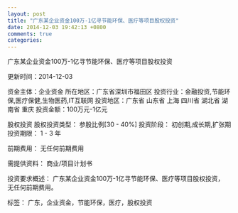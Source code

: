 ```yaml
---
layout: post
title: "广东某企业资金100万-1亿寻节能环保、医疗等项目股权投资"
date: 2014-12-03 19:42:13 +0800
comments: true
categories: 
---
```

广东某企业资金100万-1亿寻节能环保、医疗等项目股权投资



更新时间：2014-12-03

资金主体：企业资金
所在地区：广东省深圳市福田区
投资行业：金融投资,节能环保,医疗保健,生物医药,IT互联网
投资地区：广东省 山东省 上海 四川省 湖北省 湖南省 重庆
投资金额：100万元-1亿元

股权投资
股权投资类型：
                            参股比例[30 - 40%] 
                                                                                投资阶段：
                            初创期,成长期,扩张期 
                                                                                                                                        投资期限：
                            1 - 3 年

前期费用：
无任何前期费用

需提供资料：
商业/项目计划书

投资要求概述：
广东某企业资金100万-1亿寻节能环保、医疗等项目股权投资， 无任何前期费用。

标签：
广东，企业资金，节能环保，医疗，股权投资

